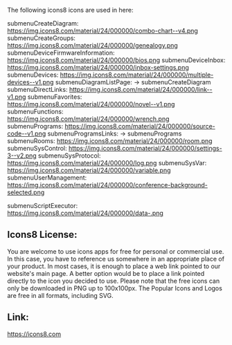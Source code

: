The following icons8 icons are used in here:

submenuCreateDiagram:                 https://img.icons8.com/material/24/000000/combo-chart--v4.png
submenuCreateGroups:                  https://img.icons8.com/material/24/000000/genealogy.png
submenuDeviceFirmwareInformation:     https://img.icons8.com/material/24/000000/bios.png
submenuDeviceInbox:                   https://img.icons8.com/material/24/000000/inbox-settings.png
submenuDevices:                       https://img.icons8.com/material/24/000000/multiple-devices--v1.png
submenuDiagramListPage:               -> submenuCreateDiagram
submenuDirectLinks:                   https://img.icons8.com/material/24/000000/link--v1.png
submenuFavorites:                     https://img.icons8.com/material/24/000000/novel--v1.png
submenuFunctions:                     https://img.icons8.com/material/24/000000/wrench.png
submenuPrograms:                      https://img.icons8.com/material/24/000000/source-code--v1.png
submenuProgramsLinks:                 -> submenuPrograms
submenuRooms:                         https://img.icons8.com/material/24/000000/room.png
submenuSysControl:                    https://img.icons8.com/material/24/000000/settings-3--v2.png
submenuSysProtocol:                   https://img.icons8.com/material/24/000000/log.png
submenuSysVar:                        https://img.icons8.com/material/24/000000/variable.png
submenuUserManagement:                https://img.icons8.com/material/24/000000/conference-background-selected.png

submenuScriptExecutor:                https://img.icons8.com/material/24/000000/data-.png

Icons8 License:
--------------
You are welcome to use icons apps for free for personal or commercial use. In this case, you have to reference us
somewhere in an appropriate place of your product. In most cases, it is enough to place a web link pointed to our
website's main page. A better option would be to place a link pointed directly to the icon you decided to use.
Please note that the free icons can only be downloaded in PNG up to 100x100px. The Popular Icons and Logos are
free in all formats, including SVG.

Link:
----
https://icons8.com

